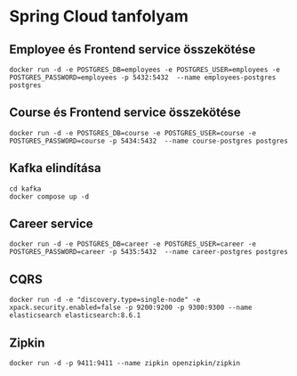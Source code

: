 # Spring Cloud tanfolyam

## Employee és Frontend service összekötése

```shell
docker run -d -e POSTGRES_DB=employees -e POSTGRES_USER=employees -e POSTGRES_PASSWORD=employees -p 5432:5432  --name employees-postgres postgres
```

## Course és Frontend service összekötése

```
docker run -d -e POSTGRES_DB=course -e POSTGRES_USER=course -e POSTGRES_PASSWORD=course -p 5434:5432  --name course-postgres postgres
```

## Kafka elindítása

```
cd kafka
docker compose up -d
```

## Career service

```shell
docker run -d -e POSTGRES_DB=career -e POSTGRES_USER=career -e POSTGRES_PASSWORD=career -p 5435:5432  --name career-postgres postgres
```

## CQRS

```shell
docker run -d -e "discovery.type=single-node" -e xpack.security.enabled=false -p 9200:9200 -p 9300:9300 --name elasticsearch elasticsearch:8.6.1
```

## Zipkin

```shell
docker run -d -p 9411:9411 --name zipkin openzipkin/zipkin
```